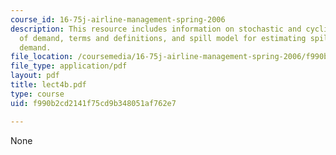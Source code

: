 ```yaml
---
course_id: 16-75j-airline-management-spring-2006
description: This resource includes information on stochastic and cyclical nature
  of demand, terms and definitions, and spill model for estimating spill and unconstrained
  demand.
file_location: /coursemedia/16-75j-airline-management-spring-2006/f990b2cd2141f75cd9b348051af762e7_lect4b.pdf
file_type: application/pdf
layout: pdf
title: lect4b.pdf
type: course
uid: f990b2cd2141f75cd9b348051af762e7

---
```

None